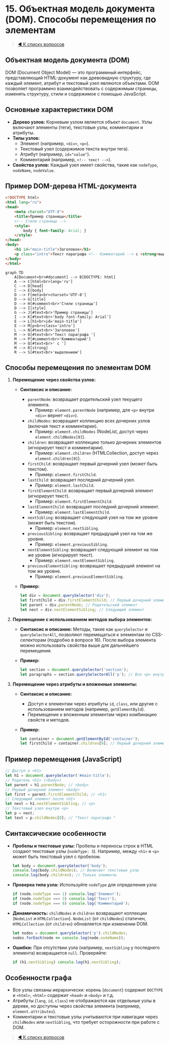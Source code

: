 # 15. Объектная модель документа (DOM). Способы перемещения по элементам

> [◀️ К списку вопросов](../README.md#вопросы)

## Объектная модель документа (DOM)

DOM (Document Object Model) — это программный интерфейс, представляющий HTML-документ как древовидную структуру, где каждый элемент, атрибут и текстовый узел являются объектами. DOM позволяет программно взаимодействовать с содержимым страницы, изменять структуру, стили и содержимое с помощью JavaScript.

## Основные характеристики DOM

- **Дерево узлов:** Корневым узлом является объект `document`. Узлы включают элементы (теги), текстовые узлы, комментарии и атрибуты.
- **Типы узлов:**
  - Элемент (например, `<div>`, `<p>`).
  - Текстовый узел (содержимое текста внутри тега).
  - Атрибут (например, `id="value"`).
  - Комментарий (например, `<!-- текст -->`).
- **Свойства узлов:** Каждый узел имеет свойства, такие как `nodeType`, `nodeName`, `nodeValue`.

## Пример DOM-дерева HTML-документа

```html
<!DOCTYPE html>
<html lang="ru">
<head>
    <meta charset="UTF-8">
    <title>Пример страницы</title>
    <!-- Стили страницы -->
    <style>
        body { font-family: Arial; }
    </style>
</head>
<body>
    <h1 id="main-title">Заголовок</h1>
    <p class="intro">Текст параграфа <!-- Комментарий --> с <strong>выделением</strong>.</p>
</body>
</html>
```

```mermaid
graph TD
    A[Document<br>#document] --> B[DOCTYPE: html]
    A --> C[html<br>lang='ru']
    C --> D[head]
    C --> E[body]
    D --> F[meta<br>charset='UTF-8']
    D --> G[title]
    D --> H[#comment<br>'Стили страницы']
    D --> I[style]
    G --> J[#text<br>'Пример страницы']
    I --> K[#text<br>'body font-family: Arial']
    E --> L[h1<br>id='main-title']
    E --> M[p<br>class='intro']
    L --> N[#text<br>'Заголовок']
    M --> O[#text<br>'Текст параграфа ']
    M --> P[#comment<br>'Комментарий']
    M --> Q[#text<br>' с ']
    M --> R[strong]
    R --> S[#text<br>'выделением']
```

## Способы перемещения по элементам DOM

1. **Перемещение через свойства узлов:**
   - **Синтаксис и описание:**
     - `parentNode`: возвращает родительский узел текущего элемента.
       - Пример: `element.parentNode` (например, для `<p>` внутри `<div>` вернет `<div>`).
     - `childNodes`: возвращает коллекцию всех дочерних узлов (включая текст и комментарии).
       - Пример: `element.childNodes` (NodeList, доступ через `element.childNodes[0]`).
     - `children`: возвращает коллекцию только дочерних элементов (игнорирует текст и комментарии).
       - Пример: `element.children` (HTMLCollection, доступ через `element.children[0]`).
     - `firstChild`: возвращает первый дочерний узел (может быть текстом).
       - Пример: `element.firstChild`.
     - `lastChild`: возвращает последний дочерний узел.
       - Пример: `element.lastChild`.
     - `firstElementChild`: возвращает первый дочерний элемент (игнорирует текст).
       - Пример: `element.firstElementChild`.
     - `lastElementChild`: возвращает последний дочерний элемент.
       - Пример: `element.lastElementChild`.
     - `nextSibling`: возвращает следующий узел на том же уровне (может быть текстом).
       - Пример: `element.nextSibling`.
     - `previousSibling`: возвращает предыдущий узел на том же уровне.
       - Пример: `element.previousSibling`.
     - `nextElementSibling`: возвращает следующий элемент на том же уровне (игнорирует текст).
       - Пример: `element.nextElementSibling`.
     - `previousElementSibling`: возвращает предыдущий элемент на том же уровне.
       - Пример: `element.previousElementSibling`.
   - **Пример:**

     ```javascript
     let div = document.querySelector('div');
     let firstChild = div.firstElementChild; // Первый дочерний элемент
     let parent = div.parentNode; // Родительский элемент
     let next = div.nextElementSibling; // Следующий элемент
     ```

2. **Перемещение с использованием методов выбора элементов:**
   - **Синтаксис и описание:** Методы, такие как `querySelector` и `querySelectorAll`, позволяют перемещаться к элементам по CSS-селекторам (подробно в вопросе 16). После выбора элемента можно использовать свойства выше для дальнейшего перемещения.
   - **Пример:**

     ```javascript
     let section = document.querySelector('section');
     let paragraphs = section.querySelectorAll('p'); // Все <p> внутри section
     ```

3. **Перемещение через атрибуты и вложенные элементы:**
   - **Синтаксис и описание:**
     - Доступ к элементам через атрибуты `id`, `class`, или другие с использованием методов (например, `getElementById`).
     - Перемещение к вложенным элементам через комбинацию свойств и методов.
   - **Пример:**

     ```javascript
     let container = document.getElementById('container');
     let firstChild = container.children[0]; // Первый дочерний элемент
     ```

## Пример перемещения (JavaScript)

```javascript
// Доступ к <h1>
let h1 = document.querySelector('#main-title');
// Родитель <h1> (<body>)
let parent = h1.parentNode; // <body>
// Первый дочерний элемент <body>
let first = parent.firstElementChild; // <h1>
// Следующий элемент после <h1>
let next = h1.nextElementSibling; // <p>
// Текстовый узел внутри <p>
let p = next;
let text = p.childNodes[0]; // "Текст параграфа "
```

## Синтаксические особенности

- **Пробелы и текстовые узлы:** Пробелы и переносы строк в HTML создают текстовые узлы (`nodeType: 3`). Например, между `<h1>` и `<p>` может быть текстовый узел с пробелом.

  ```javascript
  let body = document.querySelector('body');
  console.log(body.childNodes); // Включает текстовые узлы
  console.log(body.children); // Только элементы
  ```

- **Проверка типа узла:** Используйте `nodeType` для определения узла:

  ```javascript
  if (node.nodeType === 1) console.log('Элемент');
  if (node.nodeType === 3) console.log('Текст');
  if (node.nodeType === 8) console.log('Комментарий');
  ```

- **Динамичность:** `childNodes` и `children` возвращают коллекции (`NodeList` и `HTMLCollection`). `NodeList` (от `childNodes`) статичен, `HTMLCollection` (от `children`) обновляется при изменении DOM.

  ```javascript
  let nodes = document.querySelector('p').childNodes;
  nodes.forEach(node => console.log(node.nodeName));
  ```

- **Ошибки:** При отсутствии узла (например, `nextSibling` у последнего элемента) возвращается `null`. Проверяйте:

  ```javascript
  if (h1.nextSibling) console.log(h1.nextSibling);
  ```

## Особенности графа

- Все узлы связаны иерархически: корень (`document`) содержит `DOCTYPE` и `<html>`, `<html>` содержит `<head>` и `<body>` и т.д.
- Атрибуты (`lang`, `id`, `class`) не отображаются как отдельные узлы в дереве, но доступны через свойства элемента (например, `element.attributes`).
- Комментарии и текстовые узлы учитываются при навигации через `childNodes` или `nextSibling`, что требует осторожности при работе с DOM.

> [◀️ К списку вопросов](../README.md#вопросы)
